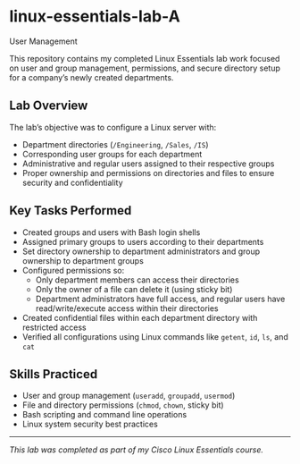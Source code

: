 # linux-essentials-lab-A
User Management

This repository contains my completed Linux Essentials lab work focused on user and group management, permissions, and secure directory setup for a company’s newly created departments.

## Lab Overview

The lab’s objective was to configure a Linux server with:

- Department directories (`/Engineering`, `/Sales`, `/IS`)
- Corresponding user groups for each department
- Administrative and regular users assigned to their respective groups
- Proper ownership and permissions on directories and files to ensure security and confidentiality

## Key Tasks Performed

- Created groups and users with Bash login shells
- Assigned primary groups to users according to their departments
- Set directory ownership to department administrators and group ownership to department groups
- Configured permissions so:
  - Only department members can access their directories
  - Only the owner of a file can delete it (using sticky bit)
  - Department administrators have full access, and regular users have read/write/execute access within their directories
- Created confidential files within each department directory with restricted access
- Verified all configurations using Linux commands like `getent`, `id`, `ls`, and `cat`

## Skills Practiced

- User and group management (`useradd`, `groupadd`, `usermod`)
- File and directory permissions (`chmod`, `chown`, sticky bit)
- Bash scripting and command line operations
- Linux system security best practices

---

*This lab was completed as part of my Cisco Linux Essentials course.*
